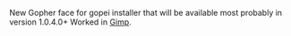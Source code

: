 New Gopher face for gopei installer that will be available most probably in version 1.0.4.0+ Worked in [Gimp](http://www.gimp.org/).
